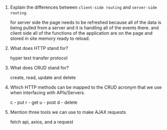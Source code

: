 1.  Explain the differences between `client-side routing` and `server-side routing`.

    for server side the page needs to be refreshed because all of the data is being pulled from a server and it is handling all of the events there. and client side all of the functions of the application are on the page and stored in site memory ready to reload.

1.  What does HTTP stand for?

    hyper text transfer protocol

1.  What does CRUD stand for?

    create, read, update and delete

1.  Which HTTP methods can be mapped to the CRUD acronym that we use when interfacing with APIs/Servers.

    c - put
    r - get
    u - post
    d - delete

1.  Mention three tools we can use to make AJAX requests

    fetch api, axios, and a request 